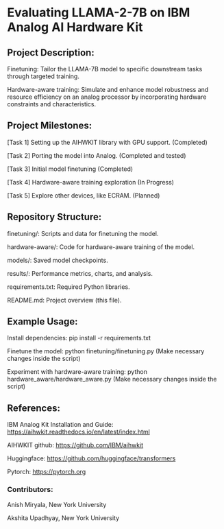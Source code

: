 # Evaluating LLAMA-2-7B on IBM Analog AI Hardware Kit

## Project Description:

Finetuning: Tailor the LLAMA-7B model to specific downstream tasks through targeted training.

Hardware-aware training: Simulate and enhance model robustness and resource efficiency on an analog processor by incorporating hardware constraints and characteristics.

## Project Milestones:

[Task 1] Setting up the AIHWKIT library with GPU support. (Completed)

[Task 2] Porting the model into Analog. (Completed and tested)

[Task 3] Initial model finetuning (Completed)

[Task 4] Hardware-aware training exploration (In Progress)

[Task 5] Explore other devices, like ECRAM. (Planned)

## Repository Structure:

finetuning/: Scripts and data for finetuning the model.

hardware-aware/: Code for hardware-aware training of the model.

models/: Saved model checkpoints.

results/: Performance metrics, charts, and analysis.

requirements.txt: Required Python libraries.

README.md: Project overview (this file).

## Example Usage:

Install dependencies: pip install -r requirements.txt

Finetune the model: python finetuning/finetuning.py (Make necessary changes inside the script)

Experiment with hardware-aware training: python hardware_aware/hardware_aware.py (Make necessary changes inside the script)

## References:

IBM Analog Kit Installation and Guide: https://aihwkit.readthedocs.io/en/latest/index.html

AIHWKIT github: https://github.com/IBM/aihwkit

Huggingface: https://github.com/huggingface/transformers

Pytorch: https://pytorch.org

### Contributors:

Anish Miryala, New York University

Akshita Upadhyay, New York University
